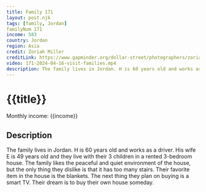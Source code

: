 ```yaml
---
title: Family 171
layout: post.njk
tags: [family, Jordan]
familyNum 171
income: 583
country: Jordan
region: Asia
credit: Zoriah Miller
creditLink: https://www.gapminder.org/dollar-street/photographers/zoriah-miller
video: 171-2024-04-16-visit-families.mp4
description: The family lives in Jordan. H is 60 years old and works as a driver. His wife E is 49 years old and they live with their 3 children in a rented 3-bedroom house.
---
```


# {{title}}

Monthly income: {{income}}

## Description
The family lives in Jordan. H is 60 years old and works as a driver. His wife E is 49 years old and they live with their 3 children in a rented 3-bedroom house. The family likes the peaceful and quiet environment of the house, but the only thing they dislike is that it has too many stairs. Their favorite item in the house is the blankets. The next thing they plan on buying is a smart TV. Their dream is to buy their own house someday.
